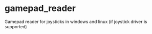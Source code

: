 # gamepad_reader
Gamepad reader for joysticks in windows and linux (if joystick driver is supported)
